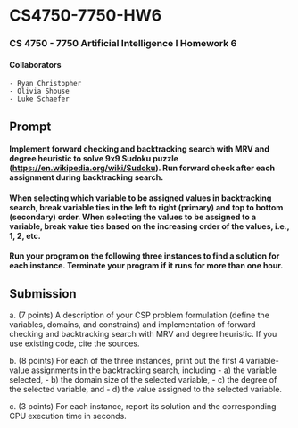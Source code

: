 # CS4750-7750-HW6

### CS 4750 - 7750 Artificial Intelligence I Homework 6
#### Collaborators
    - Ryan Christopher
    - Olivia Shouse
    - Luke Schaefer

## Prompt 
#### Implement  forward  checking  and  backtracking  search  with  MRV  and  degree heuristic to solve 9x9 Sudoku puzzle (https://en.wikipedia.org/wiki/Sudoku). Run forward check after each assignment during backtracking search.  
#### When selecting which variable to be assigned values in backtracking search, break variable ties in the left to right (primary) and top to bottom (secondary) order. When selecting  the  values  to  be  assigned  to  a  variable,  break  value  ties  based  on  the increasing order of the values, i.e., 1, 2, etc.  
#### Run  your  program  on  the  following  three  instances  to  find  a  solution  for  each instance. Terminate your program if it runs for more than one hour. 

## Submission
a. (7  points)  A  description  of  your  CSP  problem  formulation  (define  the variables,  domains,  and  constrains)  and  implementation  of  forward 
checking and backtracking search with MRV and degree heuristic. If you use existing code, cite the sources. 

b. (8 points) For each of the three instances, print out the first 4 variable-value 
assignments in the backtracking search, including 
    - a) the variable selected, 
    - b) the domain size of the selected variable, 
    - c) the degree of the  selected variable, and 
    - d) the value assigned to the selected variable.   
    
c. (3 points) For each instance, report its solution and the corresponding CPU 
execution time in seconds. 
